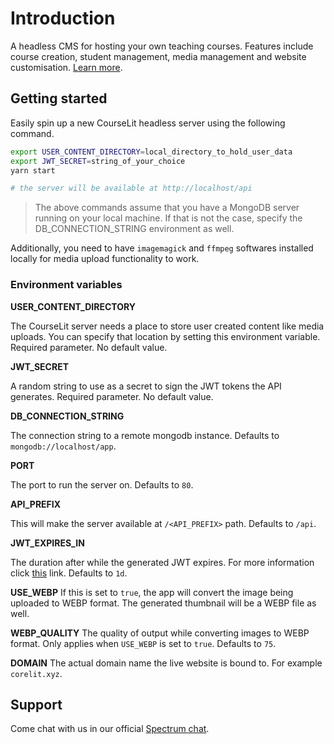 # Introduction

A headless CMS for hosting your own teaching courses. Features include course creation, student management, media management and website customisation. [Learn more](https://courselit.codelit.com/).

## Getting started

Easily spin up a new CourseLit headless server using the following command.

```sh
export USER_CONTENT_DIRECTORY=local_directory_to_hold_user_data
export JWT_SECRET=string_of_your_choice
yarn start

# the server will be available at http://localhost/api
```

> The above commands assume that you have a MongoDB server running on your local machine. If that is not the case, specify the DB_CONNECTION_STRING environment as well.

Additionally, you need to have `imagemagick` and `ffmpeg` softwares installed locally for media upload functionality to work.

### Environment variables

**USER_CONTENT_DIRECTORY**

The CourseLit server needs a place to store user created content like media uploads. You can specify that location by setting this environment variable. Required parameter. No default value.

**JWT_SECRET**

A random string to use as a secret to sign the JWT tokens the API generates. Required parameter. No default value.

**DB_CONNECTION_STRING**

The connection string to a remote mongodb instance. Defaults to `mongodb://localhost/app`.

**PORT**

The port to run the server on. Defaults to `80`.

**API_PREFIX**

This will make the server available at `/<API_PREFIX>` path. Defaults to `/api`.

**JWT_EXPIRES_IN**

The duration after while the generated JWT expires. For more information click [this](https://www.npmjs.com/package/jsonwebtoken) link. Defaults to `1d`.

**USE_WEBP**
If this is set to `true`, the app will convert the image being uploaded to WEBP format. The generated thumbnail will be a WEBP file as well.

**WEBP_QUALITY**
The quality of output while converting images to WEBP format. Only applies when `USE_WEBP` is set to `true`. Defaults to `75`.

**DOMAIN**
The actual domain name the live website is bound to. For example `corelit.xyz`.

## Support

Come chat with us in our official [Spectrum chat](https://spectrum.chat/courselit/general).
